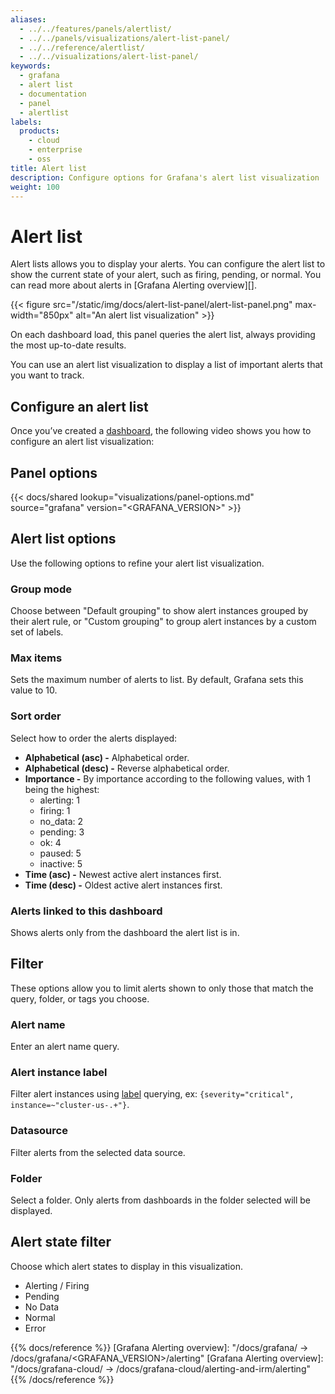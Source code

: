 ```yaml
---
aliases:
  - ../../features/panels/alertlist/
  - ../../panels/visualizations/alert-list-panel/
  - ../../reference/alertlist/
  - ../../visualizations/alert-list-panel/
keywords:
  - grafana
  - alert list
  - documentation
  - panel
  - alertlist
labels:
  products:
    - cloud
    - enterprise
    - oss
title: Alert list
description: Configure options for Grafana's alert list visualization
weight: 100
---
```


# Alert list

Alert lists allows you to display your alerts. You can configure the alert list to show the current state of your alert, such as firing, pending, or normal. You can read more about alerts in [Grafana Alerting overview][].

{{< figure src="/static/img/docs/alert-list-panel/alert-list-panel.png" max-width="850px" alt="An alert list visualization" >}}

On each dashboard load, this panel queries the alert list, always providing the most up-to-date results.

You can use an alert list visualization to display a list of important alerts that you want to track.

## Configure an alert list

Once you’ve created a [dashboard](https://grafana.com/docs/grafana/<GRAFANA_VERSION>/dashboards/build-dashboards/create-dashboard/), the following video shows you how to configure an alert list visualization:

<!-- video TBA here -->

## Panel options

{{< docs/shared lookup="visualizations/panel-options.md" source="grafana" version="<GRAFANA_VERSION>" >}}

## Alert list options

Use the following options to refine your alert list visualization.

### Group mode

Choose between "Default grouping" to show alert instances grouped by their alert rule, or "Custom grouping" to group alert instances by a custom set of labels.

### Max items 

Sets the maximum number of alerts to list. By default, Grafana sets this value to 10.

### Sort order 

Select how to order the alerts displayed:

  - **Alphabetical (asc) -** Alphabetical order.
  - **Alphabetical (desc) -** Reverse alphabetical order.
  - **Importance -** By importance according to the following values, with 1 being the highest:
    - alerting: 1
    - firing: 1
    - no_data: 2
    - pending: 3
    - ok: 4
    - paused: 5
    - inactive: 5
  - **Time (asc) -** Newest active alert instances first.
  - **Time (desc) -** Oldest active alert instances first.

### Alerts linked to this dashboard 

Shows alerts only from the dashboard the alert list is in.

## Filter

These options allow you to limit alerts shown to only those that match the query, folder, or tags you choose.

### Alert name

Enter an alert name query.

### Alert instance label

Filter alert instances using [label](https://grafana.com/docs/grafana/latest/alerting/fundamentals/alert-rules/annotation-label/) querying, ex: `{severity="critical", instance=~"cluster-us-.+"}`.

### Datasource

Filter alerts from the selected data source.

### Folder

Select a folder. Only alerts from dashboards in the folder selected will be displayed.

## Alert state filter

Choose which alert states to display in this visualization.

- Alerting / Firing
- Pending
- No Data
- Normal
- Error

{{% docs/reference %}}
[Grafana Alerting overview]: "/docs/grafana/ -> /docs/grafana/<GRAFANA_VERSION>/alerting"
[Grafana Alerting overview]: "/docs/grafana-cloud/ -> /docs/grafana-cloud/alerting-and-irm/alerting"
{{% /docs/reference %}}
